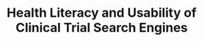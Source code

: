 ---
name: "Health Literacy And Usability Of Clinical"
title: "Health Literacy and Usability of Clinical Trial Search Engines"
project: null
event: "Journal of Health Communication, 19 Suppl 2:190-204"
authors:
- name: "Utami, D."
- name: "Bickmore, T."
- name: "Barry, B."
- name: "Paasche-Orlow, M."
year: 2014
resources: null
external_url: null
draft: false
---